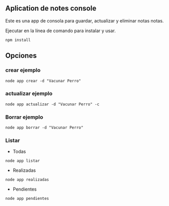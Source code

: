 ## Aplication de notes console

Este es una app de consola para guardar, actualizar y eliminar notas notas.

Ejecutar en la línea de comando para instalar y usar.

``` 
npm install
``` 
## Opciones

### crear ejemplo
``` 
node app crear -d "Vacunar Perro"
``` 

### actualizar ejemplo

``` 
node app actualizar -d "Vacunar Perro" -c
```

### Borrar ejemplo

``` 
node app borrar -d "Vacunar Perro"
```
### Listar

- Todas
``` 
node app listar
```

- Realizadas
``` 
node app realizadas
```

- Pendientes
``` 
node app pendientes
```


